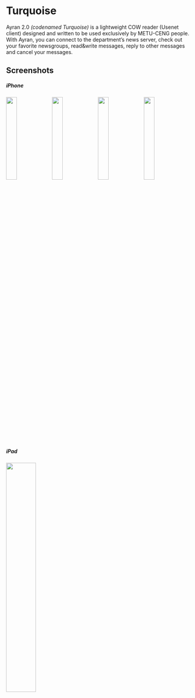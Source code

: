 # Turquoise

Ayran 2.0 _(codenamed Turquoise)_ is a lightweight COW reader (Usenet client) designed and written to be used exclusively by METU-CENG people. With Ayran, you can connect to the department’s news server, check out your favorite newsgroups, read&write messages, reply to other messages and cancel your messages.

## Screenshots

##### iPhone
<a href="http://tolgaakin.com/Turquoise/Screenshots/iphone1.jpg" target="_blank"><img src="http://tolgaakin.com/Turquoise/Screenshots/iphone1.jpg" height="#" width="24%"></a>
<a href="http://tolgaakin.com/Turquoise/Screenshots/iphone2.jpg" target="_blank"><img src="http://tolgaakin.com/Turquoise/Screenshots/iphone2.jpg" height="#" width="24%"></a>
<a href="http://tolgaakin.com/Turquoise/Screenshots/iphone3.jpg" target="_blank"><img src="http://tolgaakin.com/Turquoise/Screenshots/iphone3.jpg" height="#" width="24%"></a>
<a href="http://tolgaakin.com/Turquoise/Screenshots/iphone4.jpg" target="_blank"><img src="http://tolgaakin.com/Turquoise/Screenshots/iphone4.jpg" height="#" width="24%"></a>

##### iPad
<a href="http://tolgaakin.com/Turquoise/Screenshots/ipad1.jpg"><img src="http://tolgaakin.com/Turquoise/Screenshots/ipad1.jpg" height="#" width="40%"></a>
